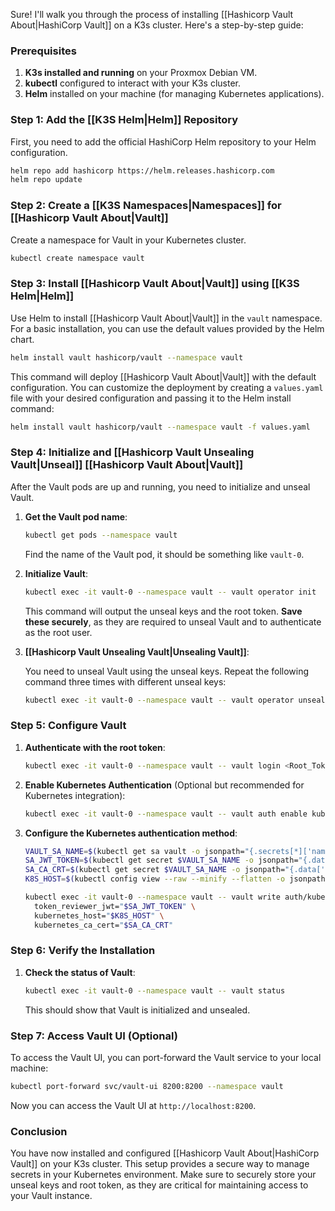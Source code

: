 Sure! I'll walk you through the process of installing [[Hashicorp Vault About|HashiCorp Vault]] on a K3s cluster. Here's a step-by-step guide:

### Prerequisites
1. **K3s installed and running** on your Proxmox Debian VM.
2. **kubectl** configured to interact with your K3s cluster.
3. **Helm** installed on your machine (for managing Kubernetes applications).

### Step 1: Add the [[K3S Helm|Helm]] Repository
First, you need to add the official HashiCorp Helm repository to your Helm configuration.

```sh
helm repo add hashicorp https://helm.releases.hashicorp.com
helm repo update
```

### Step 2: Create a [[K3S Namespaces|Namespaces]] for [[Hashicorp Vault About|Vault]]
Create a namespace for Vault in your Kubernetes cluster.

```sh
kubectl create namespace vault
```

### Step 3: Install [[Hashicorp Vault About|Vault]] using [[K3S Helm|Helm]]
Use Helm to install [[Hashicorp Vault About|Vault]] in the `vault` namespace. For a basic installation, you can use the default values provided by the Helm chart.

```sh
helm install vault hashicorp/vault --namespace vault
```

This command will deploy [[Hashicorp Vault About|Vault]] with the default configuration. You can customize the deployment by creating a `values.yaml` file with your desired configuration and passing it to the Helm install command:

```sh
helm install vault hashicorp/vault --namespace vault -f values.yaml
```

### Step 4: Initialize and [[Hashicorp Vault Unsealing Vault|Unseal]] [[Hashicorp Vault About|Vault]]
After the Vault pods are up and running, you need to initialize and unseal Vault.

1. **Get the Vault pod name**:

    ```sh
    kubectl get pods --namespace vault
    ```

    Find the name of the Vault pod, it should be something like `vault-0`.

2. **Initialize Vault**:

    ```sh
    kubectl exec -it vault-0 --namespace vault -- vault operator init
    ```

    This command will output the unseal keys and the root token. **Save these securely**, as they are required to unseal Vault and to authenticate as the root user.

3. **[[Hashicorp Vault Unsealing Vault|Unsealing Vault]]**:

    You need to unseal Vault using the unseal keys. Repeat the following command three times with different unseal keys:

    ```sh
    kubectl exec -it vault-0 --namespace vault -- vault operator unseal <Unseal_Key>
    ```

### Step 5: Configure Vault
1. **Authenticate with the root token**:

    ```sh
    kubectl exec -it vault-0 --namespace vault -- vault login <Root_Token>
    ```

2. **Enable Kubernetes Authentication** (Optional but recommended for Kubernetes integration):

    ```sh
    kubectl exec -it vault-0 --namespace vault -- vault auth enable kubernetes
    ```

3. **Configure the Kubernetes authentication method**:

    ```sh
    VAULT_SA_NAME=$(kubectl get sa vault -o jsonpath="{.secrets[*]['name']}" --namespace vault)
    SA_JWT_TOKEN=$(kubectl get secret $VAULT_SA_NAME -o jsonpath="{.data.token}" --namespace vault | base64 --decode)
    SA_CA_CRT=$(kubectl get secret $VAULT_SA_NAME -o jsonpath="{.data['ca\.crt']}" --namespace vault | base64 --decode)
    K8S_HOST=$(kubectl config view --raw --minify --flatten -o jsonpath="{.clusters[].cluster.server}")

    kubectl exec -it vault-0 --namespace vault -- vault write auth/kubernetes/config \
      token_reviewer_jwt="$SA_JWT_TOKEN" \
      kubernetes_host="$K8S_HOST" \
      kubernetes_ca_cert="$SA_CA_CRT"
    ```

### Step 6: Verify the Installation
1. **Check the status of Vault**:

    ```sh
    kubectl exec -it vault-0 --namespace vault -- vault status
    ```

    This should show that Vault is initialized and unsealed.

### Step 7: Access Vault UI (Optional)
To access the Vault UI, you can port-forward the Vault service to your local machine:

```sh
kubectl port-forward svc/vault-ui 8200:8200 --namespace vault
```

Now you can access the Vault UI at `http://localhost:8200`.

### Conclusion
You have now installed and configured [[Hashicorp Vault About|HashiCorp Vault]] on your K3s cluster. This setup provides a secure way to manage secrets in your Kubernetes environment. Make sure to securely store your unseal keys and root token, as they are critical for maintaining access to your Vault instance.
